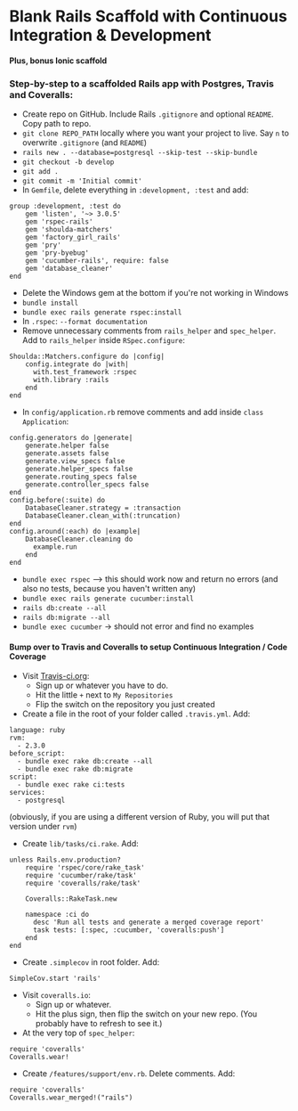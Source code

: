 # Blank Rails Scaffold with Continuous Integration & Development
#### Plus, bonus Ionic scaffold

### Step-by-step to a scaffolded Rails app with Postgres, Travis and Coveralls:
* Create repo on GitHub. Include Rails `.gitignore` and optional `README`. Copy path to repo.
* `git clone REPO_PATH` locally where you want your project to live. Say `n` to overwrite `.gitignore` (and `README`)
* `rails new . --database=postgresql --skip-test --skip-bundle`
* `git checkout -b develop`
* `git add .`
* `git commit -m 'Initial commit'`
* In `Gemfile`, delete everything in `:development, :test` and add:
```
group :development, :test do
    gem 'listen', '~> 3.0.5'
    gem 'rspec-rails'
    gem 'shoulda-matchers'
    gem 'factory_girl_rails'
    gem 'pry'
    gem 'pry-byebug'
    gem 'cucumber-rails', require: false
    gem 'database_cleaner'
end
```
* Delete the Windows gem at the bottom if you're not working in Windows
* `bundle install`
* `bundle exec rails generate rspec:install`
* In `.rspec`: `--format documentation`
* Remove unnecessary comments from `rails_helper` and `spec_helper`. Add to `rails_helper` inside `RSpec.configure`:
```
Shoulda::Matchers.configure do |config|
    config.integrate do |with|
      with.test_framework :rspec
      with.library :rails
    end
end
```
* In `config/application.rb` remove comments and add inside `class Application`:
```
config.generators do |generate|
    generate.helper false
    generate.assets false
    generate.view_specs false
    generate.helper_specs false
    generate.routing_specs false
    generate.controller_specs false
end
config.before(:suite) do
    DatabaseCleaner.strategy = :transaction
    DatabaseCleaner.clean_with(:truncation)
end
config.around(:each) do |example|
    DatabaseCleaner.cleaning do
      example.run
    end
end
```
* `bundle exec rspec` --> this should work now and return no errors (and also no tests, because you haven't written any)
* `bundle exec rails generate cucumber:install`
* `rails db:create --all`
* `rails db:migrate --all`
* `bundle exec cucumber` -> should not error and find no examples

#### Bump over to Travis and Coveralls to setup Continuous Integration / Code Coverage
* Visit [Travis-ci.org](http://www.travis-ci.org):
  - Sign up or whatever you have to do.
  - Hit the little `+` next to `My Repositories`
  - Flip the switch on the repository you just created
* Create a file in the root of your folder called `.travis.yml`. Add:
```
language: ruby
rvm:
  - 2.3.0
before_script:
  - bundle exec rake db:create --all
  - bundle exec rake db:migrate
script:
  - bundle exec rake ci:tests
services:
  - postgresql
```
(obviously, if you are using a different version of Ruby, you will put that version under `rvm`)
* Create `lib/tasks/ci.rake`. Add:
```
unless Rails.env.production?
    require 'rspec/core/rake_task'
    require 'cucumber/rake/task'
    require 'coveralls/rake/task'

    Coveralls::RakeTask.new

    namespace :ci do
      desc 'Run all tests and generate a merged coverage report'
      task tests: [:spec, :cucumber, 'coveralls:push']
    end
end
```
* Create `.simplecov` in root folder. Add:
```
SimpleCov.start 'rails'
```
* Visit `coveralls.io`:
  - Sign up or whatever.
  - Hit the plus sign, then flip the switch on your new repo. (You probably have to refresh to see it.)
* At the very top of `spec_helper`:
```
require 'coveralls'
Coveralls.wear!
```
* Create `/features/support/env.rb`. Delete comments. Add:
```
require 'coveralls'
Coveralls.wear_merged!("rails")
```
